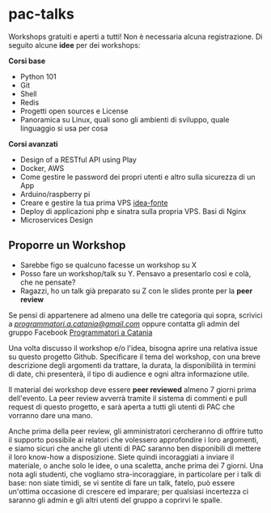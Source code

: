 # pac-talks

Workshops gratuiti e aperti a tutti! Non è necessaria alcuna registrazione.
Di seguito alcune **idee** per dei workshops:

**Corsi base**
* Python 101
* Git
* Shell
* Redis
* Progetti open sources e License
* Panoramica su Linux, quali sono gli ambienti di sviluppo, quale linguaggio si usa per cosa

**Corsi avanzati**
* Design of a RESTful API using Play 
* Docker, AWS
* Come gestire le password dei propri utenti e altro sulla sicurezza di un App
* Arduino/raspberry pi
* Creare e gestire la tua prima VPS [idea-fonte](http://www.codelitt.com/blog/my-first-10-minutes-on-a-server-primer-for-securing-ubuntu/)
* Deploy di applicazioni php e sinatra sulla propria VPS. Basi di Nginx
* Microservices Design

## Proporre un Workshop

* Sarebbe figo se qualcuno facesse un workshop su X
* Posso fare un workshop/talk su Y. Pensavo a presentarlo così e colà, che ne pensate?
* Ragazzi, ho un talk già preparato su Z con le slides pronte per la **peer review**

Se pensi di appartenere ad almeno una delle tre categoria qui sopra, scrivici a *programmatori.a.catania@gmail.com* oppure contatta gli admin del gruppo Facebook [Programmatori a Catania](https://www.facebook.com/groups/programmatoriCatania/)

Una volta discusso il workshop e/o l'idea, bisogna aprire una relativa issue su questo progetto Github. Specificare il tema del workshop, con una breve descrizione degli argomenti da trattare, la durata, la disponibilità in termini di date, chi presenterà, il tipo di audience e ogni altra informazione utile.

Il material dei workshop deve essere **peer reviewed** almeno 7 giorni prima dell'evento. La peer review avverrà tramite il sistema di commenti e pull request di questo progetto, e sarà aperta a tutti gli utenti di PAC che vorranno dare una mano.

Anche prima della peer review, gli amministratori cercheranno di offrire tutto il supporto possibile ai relatori che volessero approfondire i loro argomenti, e siamo sicuri che anche gli utenti di PAC saranno ben disponibili di mettere il loro know-how a disposizione. Siete quindi incoraggiati a inviare il materiale, o anche solo le idee, o una scaletta, anche prima dei 7 giorni. Una nota agli studenti, che vogliamo stra-incoraggiare, in particolare per i talk di base: non siate timidi, se vi sentite di fare un talk, fatelo, può essere un'ottima occasione di crescere ed imparare; per qualsiasi incertezza ci saranno gli admin e gli altri utenti del gruppo a coprirvi le spalle.
